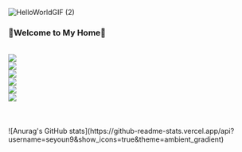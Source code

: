 ![HelloWorldGIF (2)](https://github.com/seyoun9/seyoun9/assets/112360339/4a878501-bc91-42c0-b071-e68fc77ff226)

### 🎉Welcome to My Home🎉
<br/>
<a href="https://computer-life.tistory.com/" target="_blank"><img src="https://img.shields.io/badge/tistory-FF6000?style=for-the-badge&logo=tistory&logoColor=white"/></a>
<br/>
<a href="https://spring.io/" target="_blank"><img src="https://img.shields.io/badge/Spring-6DB33F?style=for-the-badge&logo=Spring&logoColor=white"></a>
<br/>
<a href="https://mariadb.com/" target="_blank"><img src="https://img.shields.io/badge/MariaDB-003545?style=for-the-badge&logo=MariaDB&logoColor=white"></a>
<br/>
<a href="https://www.jetbrains.com/ko-kr/idea/" target="_blank"><img src="https://img.shields.io/badge/IntelliJ IDEA-000000?style=for-the-badge&logo=IntelliJ IDEA&logoColor=white"></a>
<br/>
<a href="https://developer.android.com/studio?hl=ko" target="_blank"><img src="https://img.shields.io/badge/android studio-3DDC84?style=for-the-badge&logo=androidstudio&logoColor=white"></a>
<br/>
<a href="https://www.instagram.com/just_gamer03?igsh=MTFyYzRuNmF5Ynh2MQ==" target="_blank"><img src="https://img.shields.io/badge/instagram-E4405F?style=for-the-badge&logo=instagram&logoColor=white"></a>
<br/><br/><br/><br/>
![Anurag's GitHub stats](https://github-readme-stats.vercel.app/api?username=seyoun9&show_icons=true&theme=ambient_gradient)

